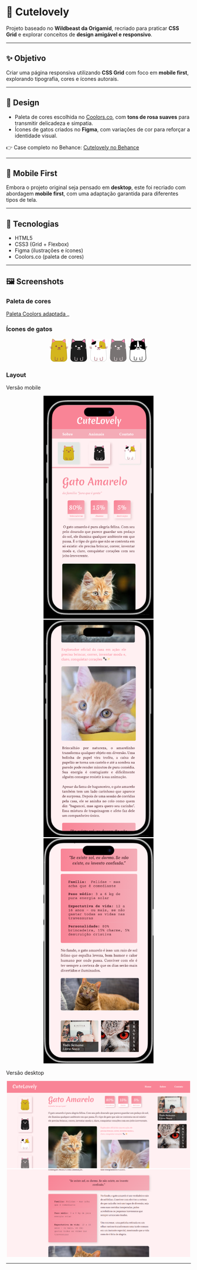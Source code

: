 # 🐾 Cutelovely

Projeto baseado no **Wildbeast da Origamid**, recriado para praticar **CSS Grid** e explorar conceitos de **design amigável e responsivo**.

---

## ✨ Objetivo

Criar uma página responsiva utilizando **CSS Grid** com foco em **mobile first**, explorando tipografia, cores e ícones autorais.

---

## 🎨 Design

- Paleta de cores escolhida no [Coolors.co](https://coolors.co/), com **tons de rosa suaves** para transmitir delicadeza e simpatia.
- Ícones de gatos criados no **Figma**, com variações de cor para reforçar a identidade visual.

👉 Case completo no Behance: [Cutelovely no Behance](https://behance.net/seu-case)

---

## 📱 Mobile First

Embora o projeto original seja pensado em **desktop**, este foi recriado com abordagem **mobile first**, com uma adaptação garantida para diferentes tipos de tela.

---

## 🐾 Tecnologias

- HTML5
- CSS3 (Grid + Flexbox)
- Figma (ilustrações e ícones)
- Coolors.co (paleta de cores)

---

## 🖼️ Screenshots

### Paleta de cores

<a href="https://coolors.co/palette/e3e7e4-fff0f2-f4acb7-f98496-954955"> Paleta Coolors adaptada </a>
\_

### Ícones de gatos

<p align="center">
  <img src="./img/icons/amarelo.png" width="50">
  <img src="./img/icons/preto.png" width="50">
  <img src="./img/icons/3 cores.png" width="50">
  <img src="./img/icons/cinza.png" width="50">
  <img src="./img/icons/frajola.png" width="50">
</p>

### Layout

Versão mobile

<p align="center">
  <img src="./img/readme/mobile1.png" width="300">
  <img src="./img/readme/mobile2.png" width="300">
  <img src="./img/readme/mobile3.png" width="300">
</p>

Versão desktop

<p align="center">
  <img src="./img/readme/desktop1.png" width="500">
  <img src="./img/readme/desktop 2.png" width="500">
</p>

---
